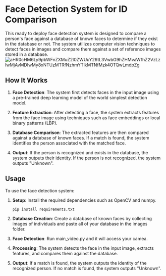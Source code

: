 # Face Detection System for ID Comparison

This ready to deploy face detection system is designed to compare a person's face against a database of known faces to determine if they exist in the database or not. The system utilizes computer vision techniques to detect faces in images and compare them against a set of reference images stored in a database.
![aHR0cHM6Ly9pbWFnZXMuZ2l0ZWUuY29tL3VwbG9hZHMvaW1hZ2VzLzIwMjAvMDIwMy8xNTUzMTRfNzhmYTlkMTNfMzk4OTQwLmdpZg](https://github.com/dalixMasmoudi/Face_detector/assets/94851502/8dc441f1-4230-4538-a4ad-b0275b4766a9)

## How It Works

1. **Face Detection**: The system first detects faces in the input image using a pre-trained deep learning model of the world simplest detection model.

2. **Feature Extraction**: After detecting a face, the system extracts features from the face image using techniques such as face embeddings or local binary patterns (LBP).

3. **Database Comparison**: The extracted features are then compared against a database of known faces. If a match is found, the system identifies the person associated with the matched face.

4. **Output**: If the person is recognized and exists in the database, the system outputs their identity. If the person is not recognized, the system outputs "Unknown".

## Usage

To use the face detection system:

1. **Setup**: Install the required dependencies such as OpenCV and numpy.

   ```bash
   pip install requirements.txt

3. **Database Creation**: Create a database of known faces by collecting images of individuals and paste all of your database in the images folder.

4. **Face Detection**: Run main_video.py and it will access your camea.

5. **Processing**: The system detects the face in the input image, extracts features, and compares them against the database.

6. **Output**: If a match is found, the system outputs the identity of the recognized person. If no match is found, the system outputs "Unknown".



